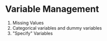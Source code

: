 # Variable Management
1. Missing Values
2. Categorical variables and dummy variables
3. "Specify" Variables 

